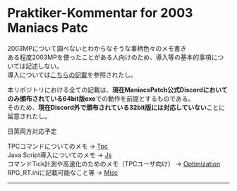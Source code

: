 # Praktiker-Kommentar for 2003 Maniacs Patc
2003MPについて調べないとわからなそうな事柄色々のメモ書き  
ある程度2003MPを使ったことがある人向けのため、導入等の基本的事項については記述しない。  
導入については[こちらの記載](https://wikiwiki.jp/viprpg-dev/2003/%E6%8B%A1%E5%BC%B5%E3%83%91%E3%83%83%E3%83%81)を参照されたし。  
  
本リポジトリにおける全ての記載は、**現在ManiacsPatch公式Discordにおいてのみ頒布されている64bit版exe**での動作を前提とするものである。  
そのため、**現在Discord外で頒布されている32bit版には対応していない**ことに留意されたし。  
    
日英両方対応予定  
  
TPCコマンドについてのメモ -> [Tpc](/Tpc)  
Java Script導入についてのメモ -> [Js](/Js)  
コマンドTick計測や高速化のためのメモ（TPCユーザ向け） -> [Optimization](/Optimization)  
RPG_RT.iniに記載可能なこと等 -> [Misc](/Misc)  

-----------------------------

